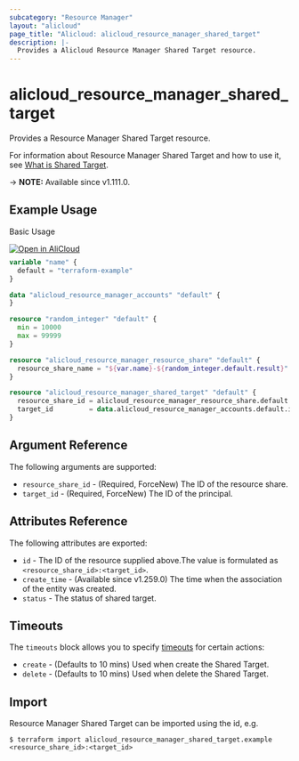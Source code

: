 ```yaml
---
subcategory: "Resource Manager"
layout: "alicloud"
page_title: "Alicloud: alicloud_resource_manager_shared_target"
description: |-
  Provides a Alicloud Resource Manager Shared Target resource.
---
```


# alicloud_resource_manager_shared_target

Provides a Resource Manager Shared Target resource.



For information about Resource Manager Shared Target and how to use it, see [What is Shared Target](https://www.alibabacloud.com/help/en/resource-management/resource-sharing/developer-reference/api-resourcesharing-2020-01-10-associateresourceshare).

-> **NOTE:** Available since v1.111.0.

## Example Usage

Basic Usage

<div style="display: block;margin-bottom: 40px;"><div class="oics-button" style="float: right;position: absolute;margin-bottom: 10px;">
  <a href="https://api.aliyun.com/terraform?resource=alicloud_resource_manager_shared_target&exampleId=a10a0f37-3fdb-86a4-26f9-86b934c54cbb7f1afac4&activeTab=example&spm=docs.r.resource_manager_shared_target.0.a10a0f373f&intl_lang=EN_US" target="_blank">
    <img alt="Open in AliCloud" src="https://img.alicdn.com/imgextra/i1/O1CN01hjjqXv1uYUlY56FyX_!!6000000006049-55-tps-254-36.svg" style="max-height: 44px; max-width: 100%;">
  </a>
</div></div>

```terraform
variable "name" {
  default = "terraform-example"
}

data "alicloud_resource_manager_accounts" "default" {
}

resource "random_integer" "default" {
  min = 10000
  max = 99999
}

resource "alicloud_resource_manager_resource_share" "default" {
  resource_share_name = "${var.name}-${random_integer.default.result}"
}

resource "alicloud_resource_manager_shared_target" "default" {
  resource_share_id = alicloud_resource_manager_resource_share.default.id
  target_id         = data.alicloud_resource_manager_accounts.default.ids.0
}
```

## Argument Reference

The following arguments are supported:
* `resource_share_id` - (Required, ForceNew) The ID of the resource share.
* `target_id` - (Required, ForceNew) The ID of the principal.

## Attributes Reference

The following attributes are exported:
* `id` - The ID of the resource supplied above.The value is formulated as `<resource_share_id>:<target_id>`.
* `create_time` - (Available since v1.259.0) The time when the association of the entity was created.
* `status` - The status of shared target.

## Timeouts

The `timeouts` block allows you to specify [timeouts](https://developer.hashicorp.com/terraform/language/resources/syntax#operation-timeouts) for certain actions:
* `create` - (Defaults to 10 mins) Used when create the Shared Target.
* `delete` - (Defaults to 10 mins) Used when delete the Shared Target.

## Import

Resource Manager Shared Target can be imported using the id, e.g.

```shell
$ terraform import alicloud_resource_manager_shared_target.example <resource_share_id>:<target_id>
```
